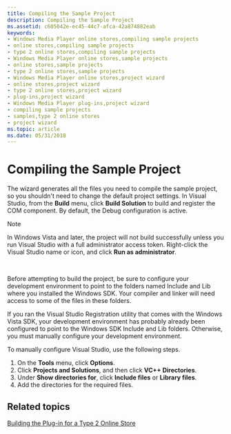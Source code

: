 ```yaml
---
title: Compiling the Sample Project
description: Compiling the Sample Project
ms.assetid: c605042e-ec45-44c7-afca-42a874882eab
keywords:
- Windows Media Player online stores,compiling sample projects
- online stores,compiling sample projects
- type 2 online stores,compiling sample projects
- Windows Media Player online stores,sample projects
- online stores,sample projects
- type 2 online stores,sample projects
- Windows Media Player online stores,project wizard
- online stores,project wizard
- type 2 online stores,project wizard
- plug-ins,project wizard
- Windows Media Player plug-ins,project wizard
- compiling sample projects
- samples,type 2 online stores
- project wizard
ms.topic: article
ms.date: 05/31/2018
---
```


# Compiling the Sample Project

The wizard generates all the files you need to compile the sample project, so you shouldn't need to change the default project settings. In Visual Studio, from the **Build** menu, click **Build Solution** to build and register the COM component. By default, the Debug configuration is active.

> [!Note]  
> In Windows Vista and later, the project will not build successfully unless you run Visual Studio with a full administrator access token. Right-click the Visual Studio name or icon, and click **Run as administrator**.

 

Before attempting to build the project, be sure to configure your development environment to point to the folders named Include and Lib where you installed the Windows SDK. Your compiler and linker will need access to some of the files in these folders.

If you ran the Visual Studio Registration utility that comes with the Windows Vista SDK, your development environment has probably already been configured to point to the Windows SDK Include and Lib folders. Otherwise, you must manually configure your development environment.

To manually configure Visual Studio, use the following steps.

1.  On the **Tools** menu, click **Options**.
2.  Click **Projects and Solutions**, and then click **VC++ Directories**.
3.  Under **Show directories for**, click **Include files** or **Library files**.
4.  Add the directories for the required files.

## Related topics

<dl> <dt>

[Building the Plug-in for a Type 2 Online Store](building-the-plug-in-for-a-type-2-online-store.md)
</dt> </dl>

 

 




